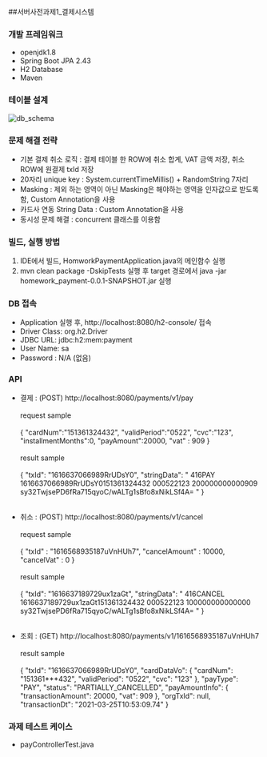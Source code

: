 ##서버사전과제1_결제시스템
### 개발 프레임워크
* openjdk1.8
* Spring Boot JPA 2.43
* H2 Database
* Maven

### 테이블 설계
![db_schema](https://user-images.githubusercontent.com/8196614/112402875-adefb500-8d50-11eb-9377-9dc87fedc899.png)

### 문제 해결 전략
* 기본 결제 취소 로직 : 결제 테이블 한 ROW에 취소 합계, VAT 금액 저장, 취소 ROW에 원결제 txId 저장
* 20자리 unique key : System.currentTimeMillis() + RandomString 7자리
* Masking : 제외 하는 영역이 아닌 Masking은 해야하는 영역을 인자값으로 받도록 함, Custom Annotation을 사용
* 카드사 연동 String Data : Custom Annotation을 사용
* 동시성 문제 해결 : concurrent 클래스를 이용함

### 빌드, 실행 방법
1. IDE에서 빌드, HomworkPaymentApplication.java의 메인함수 실행
2. mvn clean package -DskipTests 실행 후 target 경로에서
   java -jar homework_payment-0.0.1-SNAPSHOT.jar 실행

### DB 접속
* Application 실행 후, http://localhost:8080/h2-console/ 접속
* Driver Class: org.h2.Driver
* JDBC URL: jdbc:h2:mem:payment
* User Name: sa
* Password : N/A (없음)

### API
* 결제 : (POST) http://localhost:8080/payments/v1/pay
<br><br>
  request sample <br><br>
  {
  "cardNum":"151361324432",
  "validPeriod":"0522",
  "cvc":"123",
  "installmentMonths":0,
  "payAmount":20000,
  "vat" : 909
  }
  <br><br>
  result sample <br><br>
  {
  "txId": "1616637066989RrUDsY0",
  "stringData": " 416PAY       1616637066989RrUDsY0151361324432        000522123     200000000000909                    sy32TwjsePD6fRa715qyoC/wALTg1sBfo8xNikLSf4A=                                                                                                                                                                                                                                                                                                               "
  }
  <br><br>
* 취소 : (POST) http://localhost:8080/payments/v1/cancel
<br><br>
  request sample <br><br>
  {
  "txId" : "1616568935187uVnHUh7",
  "cancelAmount" : 10000,
  "cancelVat" : 0
} <br><br>
  result sample <br><br>
  {
  "txId": "1616637189729ux1zaGt",
  "stringData": " 416CANCEL    1616637189729ux1zaGt151361324432        000522123     100000000000000                    sy32TwjsePD6fRa715qyoC/wALTg1sBfo8xNikLSf4A=                                                                                                                                                                                                                                                                                                               "
  }<br><br>
  
* 조회 : (GET) http://localhost:8080/payments/v1/1616568935187uVnHUh7
  <br><br>
  result sample <br><br>
{
"txId": "1616637066989RrUDsY0",
"cardDataVo": {
"cardNum": "151361***432",
"validPeriod": "0522",
"cvc": "123"
},
"payType": "PAY",
"status": "PARTIALLY_CANCELLED",
"payAmountInfo": {
"transactionAmount": 20000,
"vat": 909
},
"orgTxId": null,
"transactionDt": "2021-03-25T10:53:09.74"
}
  
### 과제 테스트 케이스 
* payControllerTest.java
  